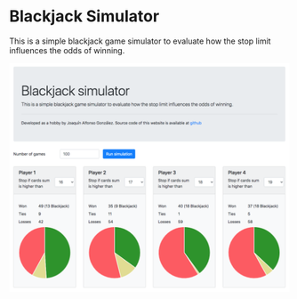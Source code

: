 # Blackjack Simulator
This is a simple blackjack game simulator to evaluate how the stop limit influences the odds of winning.

![](./images/screenshot.png "Blackjack simulator")